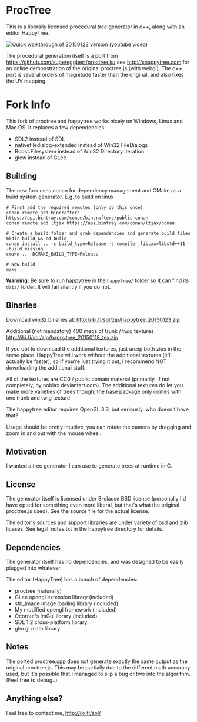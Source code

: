 # ProcTree

This is a liberally licensed procedural tree generator in c++, along with an editor HappyTree.

[![Quick walkthrough of 20150123 version](http://img.youtube.com/vi/XLBvkVMxdS0/0.jpg) (youtube video)](http://www.youtube.com/watch?v=XLBvkVMxdS0) 

The procedural generation itself is a port from https://github.com/supereggbert/proctree.js/
see http://snappytree.com for an online demonstration of the original proctree.js (with webgl). The c++ port is several orders of magnitude faster than the original, and also fixes the UV mapping.

# Fork Info

This fork of proctree and happytree works nicely on Windows, Linux and Mac OS. It replaces a few dependencies:
  - SDL2 instead of SDL
  - nativefiledialog-extended instead of Win32 FileDialogs
  - Boost.Filesystem instead of Win32 Directory iteration
  - glew instead of GLee

## Building
The new fork uses conan for dependency management and CMake as a build system generator. E.g. to build on linux
```
# First add the required remotes (only do this once)
conan remote add bincrafters https://api.bintray.com/conan/bincrafters/public-conan
conan remote add ltjax https://api.bintray.com/conan/ltjax/conan 

# Create a build folder and grab dependencies and generate build files
mkdir build && cd build
conan install .. -s build_type=Release -s compiler.libcxx=libstd++11 --build missing
cmake .. -DCMAKE_BUILD_TYPE=Release

# Now build
make
```
**Warning:** Be sure to run happytree in the `happytree/` folder so it can find its `data/` folder. It will fail silently if you do not.

## Binaries

Download win32 binaries at:
http://iki.fi/sol/zip/happytree_20150123.zip

Additional (not mandatory) 400 megs of trunk / twig textures
http://iki.fi/sol/zip/happytree_20150118_tex.zip

If you opt to download the additional textures, just unzip both zips in the same place. HappyTree will work without the additional textures (it'll actually be faster), so if you're just trying it out, I recommend NOT downloading the additional stuff.

All of the textures are CC0 / public domain material (primarily, if not completely, by nobiax.deviantart.com). The additional textures do let you make more varieties of trees though; the base package only comes with one trunk and twig texture.

The happytree editor requires OpenGL 3.3, but seriously, who doesn't have that?

Usage should be pretty intuitive, you can rotate the camera by dragging and zoom in and out with the mouse wheel.

## Motivation

I wanted a tree generator I can use to generate trees at runtime in C.

## License

The generator itself is licensed under 3-clause BSD license (personally I'd have opted
for something even more liberal, but that's what the original proctree.js used). See
the source file for the actual license.

The editor's sources and support libraries are under variety of bsd and zlib liceses.
See legal_notes.txt in the happytree directory for details.

## Dependencies

The generator itself has no dependencies, and was designed to be easily plugged into whatever.

The editor (HappyTree) has a bunch of dependencies:

  - proctree (naturally)  
  - GLee opengl extension library (included)
  - stb_image image loading library (included)
  - My modified opengl framework (included)
  - Ocornut's ImGui library (included)
  - SDL 1.2 cross-platform library
  - glm gl math library
  
## Notes

The ported proctree.cpp does not generate exactly the same output as the original proctree.js.
This may be partially due to the different math accuracy used, but it's possible that I
managed to slip a bug or two into the algorithm. (Feel free to debug..)

## Anything else?

Feel free to contact me, http://iki.fi/sol/
  
